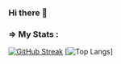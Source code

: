 ### Hi there 👋

<!--
**ritikchaddha/ritikchaddha** is a ✨ _special_ ✨ repository because its `README.md` (this file) appears on your GitHub profile.

Here are some ideas to get you started:

- 🔭 I’m currently working on ...
- 🌱 I’m currently learning ...
- 👯 I’m looking to collaborate on ...
- 🤔 I’m looking for help with ...
- 💬 Ask me about ...
- 📫 How to reach me: ...
- 😄 Pronouns: ...
- ⚡ Fun fact: ...
-->

### => My Stats :

[![GitHub Streak](http://github-readme-streak-stats.herokuapp.com?user=ritikchaddha&theme=omni&background=000000)](https://git.io/streak-stats)
[![Top Langs](https://github-readme-stats.vercel.app/api?username=ritikchaddha&theme=omni)]
